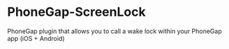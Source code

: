 PhoneGap-ScreenLock
===================

PhoneGap plugin that allows you to call a wake lock within your PhoneGap app (iOS + Android)
